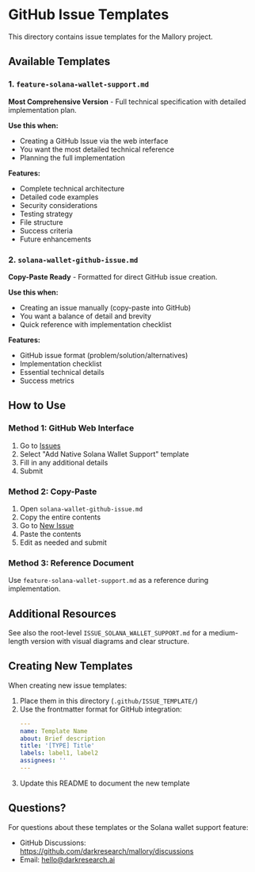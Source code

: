 # GitHub Issue Templates

This directory contains issue templates for the Mallory project.

## Available Templates

### 1. `feature-solana-wallet-support.md`
**Most Comprehensive Version** - Full technical specification with detailed implementation plan.

**Use this when:**
- Creating a GitHub Issue via the web interface
- You want the most detailed technical reference
- Planning the full implementation

**Features:**
- Complete technical architecture
- Detailed code examples
- Security considerations
- Testing strategy
- File structure
- Success criteria
- Future enhancements

### 2. `solana-wallet-github-issue.md`
**Copy-Paste Ready** - Formatted for direct GitHub issue creation.

**Use this when:**
- Creating an issue manually (copy-paste into GitHub)
- You want a balance of detail and brevity
- Quick reference with implementation checklist

**Features:**
- GitHub issue format (problem/solution/alternatives)
- Implementation checklist
- Essential technical details
- Success metrics

## How to Use

### Method 1: GitHub Web Interface
1. Go to [Issues](https://github.com/darkresearch/mallory/issues/new/choose)
2. Select "Add Native Solana Wallet Support" template
3. Fill in any additional details
4. Submit

### Method 2: Copy-Paste
1. Open `solana-wallet-github-issue.md`
2. Copy the entire contents
3. Go to [New Issue](https://github.com/darkresearch/mallory/issues/new)
4. Paste the contents
5. Edit as needed and submit

### Method 3: Reference Document
Use `feature-solana-wallet-support.md` as a reference during implementation.

## Additional Resources

See also the root-level `ISSUE_SOLANA_WALLET_SUPPORT.md` for a medium-length version with visual diagrams and clear structure.

## Creating New Templates

When creating new issue templates:
1. Place them in this directory (`.github/ISSUE_TEMPLATE/`)
2. Use the frontmatter format for GitHub integration:
   ```yaml
   ---
   name: Template Name
   about: Brief description
   title: '[TYPE] Title'
   labels: label1, label2
   assignees: ''
   ---
   ```
3. Update this README to document the new template

## Questions?

For questions about these templates or the Solana wallet support feature:
- GitHub Discussions: https://github.com/darkresearch/mallory/discussions
- Email: hello@darkresearch.ai
